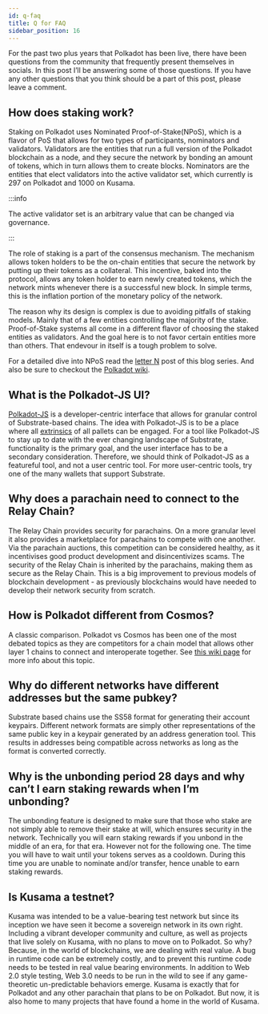 ```yaml
---
id: q-faq
title: Q for FAQ
sidebar_position: 16
---
```



For the past two plus years that Polkadot has been live, there have been questions from the community that frequently present themselves in socials. In this post I’ll be answering some of those questions. If you have any other questions that you think should be a part of this post, please leave a comment.

## How does staking work?

Staking on Polkadot uses Nominated Proof-of-Stake(NPoS), which is a flavor of PoS that allows for two types of participants, nominators and validators. Validators are the entities that run a full version of the Polkadot blockchain as a node, and they secure the network by bonding an amount of tokens, which in turn allows them to create blocks. Nominators are the entities that elect validators into the active validator set, which currently is 297 on Polkadot and 1000 on Kusama. 


:::info

The active validator set is an arbitrary value that can be changed via governance.

:::

The role of staking is a part of the consensus mechanism. The mechanism allows token holders to be the on-chain entities that secure the network by putting up their tokens as a collateral. This incentive, baked into the protocol, allows any token holder to earn newly created tokens, which the network mints whenever there is a successful new block. In simple terms, this is the inflation portion of the monetary policy of the network.

The reason why its design is complex is due to avoiding pitfalls of staking models. Mainly that of a few entities controlling the majority of the stake. Proof-of-Stake systems all come in a different flavor of choosing the staked entities as validators. And the goal here is to not favor certain entities more than others. That endevour in itself is a tough problem to solve. 

For a detailed dive into NPoS read the [letter N](npos.md) post of this blog series. And also be sure to checkout the [Polkadot wiki](https://wiki.polkadot.network/docs/learn-phragmen).

## What is the Polkadot-JS UI?

[Polkadot-JS](polkadot-js.md) is a developer-centric interface that allows for granular control of Substrate-based chains. The idea with Polkadot-JS is to be a place where all [extrinsics](https://wiki.polkadot.network/docs/learn-extrinsics) of all pallets can be engaged. For a tool like Polkadot-JS to stay up to date with the ever changing landscape of Substrate, functionality is the primary goal, and the user interface has to be a secondary consideration. Therefore, we should think of Polkadot-JS as a featureful tool, and not a user centric tool. For more user-centric tools, try one of the many wallets that support Substrate.

## Why does a parachain need to connect to the Relay Chain?

The Relay Chain provides security for parachains. On a more granular level it also provides a marketplace for parachains to compete with one another. Via the parachain auctions, this competition can be considered healthy, as it incentivises good product development and disincentivizes scams. The security of the Relay Chain is inherited by the parachains, making them as secure as the Relay Chain. This is a big improvement to previous models of blockchain development - as previously blockchains would have needed to develop their network security from scratch. 

## How is Polkadot different from Cosmos?

A classic comparison. Polkadot vs Cosmos has been one of the most debated topics as they are competitors for a chain model that allows other layer 1 chains to connect and interoperate together. See [this wiki page](https://wiki.polkadot.network/docs/learn-comparisons-cosmos) for more info about this topic.

## Why do different networks have different addresses but the same pubkey?

Substrate based chains use the SS58 format for generating their account keypairs. Different network formats are simply other representations of the same public key in a keypair generated by an address generation tool. This results in addresses being compatible across networks as long as the format is converted correctly.

## Why is the unbonding period 28 days and why can’t I earn staking rewards when I’m unbonding?

The unbonding feature is designed to make sure that those who stake are not simply able to remove their stake at will, which ensures security in the network. Technically you will earn staking rewards if you unbond in the middle of an era, for that era. However not for the following one. The time you will have to wait until your tokens serves as a cooldown. During this time you are unable to nominate and/or transfer, hence unable to earn staking rewards.

## Is Kusama a testnet?

Kusama was intended to be a value-bearing test network but since its inception we have seen it become a sovereign network in its own right. Including a vibrant developer community and culture, as well as projects that live solely on Kusama, with no plans to move on to Polkadot. So why? Because, in the world of blockchains, we are dealing with real value. A bug in runtime code can be extremely costly, and to prevent this runtime code needs to be tested in real value bearing environments. In addition to Web 2.0 style testing, Web 3.0 needs to be run in the wild to see if any game-theoretic un-predictable behaviors emerge. Kusama is exactly that for Polkadot and any other parachain that plans to be on Polkadot. But now, it is also home to many projects that have found a home in the world of Kusama.

